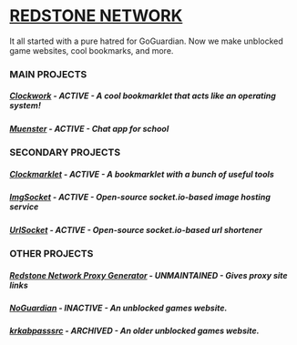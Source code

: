 # [REDSTONE NETWORK](https://redstonenetwork.rit.cl/)
It all started with a pure hatred for GoGuardian. Now we make unblocked game websites, cool bookmarks, and more.

### MAIN PROJECTS

##### [Clockwork](https://github.com/red-stone-network/clockwork) - ACTIVE - A cool bookmarklet that acts like an operating system!
##### [Muenster](https://muenster.glitch.me/) - ACTIVE - Chat app for school

### SECONDARY PROJECTS
##### [Clockmarklet](https://github.com/red-stone-network/Clockmarklet) - ACTIVE - A bookmarklet with a bunch of useful tools
##### [ImgSocket](https://imgsocket.glitch.me/) - ACTIVE - Open-source socket.io-based image hosting service
##### [UrlSocket](https://urlsocket.glitch.me/) - ACTIVE - Open-source socket.io-based url shortener

### OTHER PROJECTS

##### [Redstone Network Proxy Generator](https://redstone-nw.netlify.app/proxy/index.html) - UNMAINTAINED - Gives proxy site links
##### [NoGuardian](https://github.com/red-stone-network/noguardian001.github.io) - INACTIVE - An unblocked games website.
##### [krkabpasssrc](https://github.com/red-stone-network/krkabpasssrc) - ARCHIVED - An older unblocked games website.
